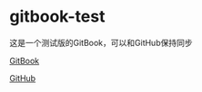 # gitbook-test

这是一个测试版的GitBook，可以和GitHub保持同步

[GitBook](https://www.gitbook.com/book/summeroct2/mybook)

[GitHub](https://github.com/summeroct2/gitbook-test)
